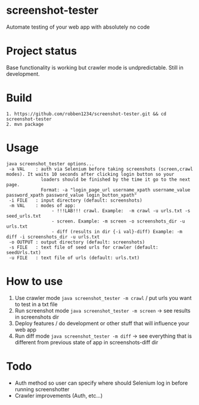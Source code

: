 # screenshot-tester
Automate testing of your web app with absolutely no code

# Project status

Base functionality is working but crawler mode is undpredictable. Still in development.

# Build

```
1. https://github.com/robben1234/screenshot-tester.git && cd screenshot-tester
2. mvn package
```

# Usage 

```
java screenshot_tester options...
 -a VAL    : auth via Selenium before taking screenshots (screen,crawl modes). It waits 10 seconds after clicking login button so your
             loaders should be finished by the time it go to the next page.
             Format: -a "login_page_url username_xpath username_value password_xpath password_value login_button_xpath"
 -i FILE   : input directory (default: screenshots)
 -m VAL    : modes of app: 
             	 - !!!LAB!!! crawl. Example:  -m crawl -u urls.txt -s seed_urls.txt
             	 - screen. Example: -m screen -o screenshots_dir -u urls.txt
             	 - diff (results in dir {-i val}-diff) Example: -m diff -i screenshots_dir -u urls.txt
 -o OUTPUT : output directory (default: screenshots)
 -s FILE   : text file of seed urls for crawler (default: seedUrls.txt)
 -u FILE   : text file of urls (default: urls.txt)
 ```

# How to use
1. Use crawler mode `java screenshot_tester -m crawl` / put urls you want to test in a txt file
2. Run screenshot mode `java screenshot_tester -m screen` -> see results in screenshots dir
3. Deploy features / do development or other stuff that will influence your web app
4. Run diff mode `java screenshot_tester -m diff` -> see everything that is different from previous state of app in screenshots-diff dir

# Todo
- Auth method so user can specify where should Selenium log in before running screenshotter
- Crawler improvements (Auth, etc...)
